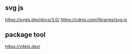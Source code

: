 ## svg js

https://svgjs.dev/docs/3.0/
https://cdnjs.com/libraries/svg.js


## package tool
https://vitejs.dev/
